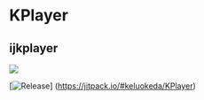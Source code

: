 # KPlayer
## ijkplayer 
[![](https://jitpack.io/v/CymChad/BaseRecyclerViewAdapterHelper.svg)](https://jitpack.io/#CymChad/BaseRecyclerViewAdapterHelper)  

[![Release](https://jitpack.io/v/keluokeda/kPlayer.svg)]
(https://jitpack.io/#keluokeda/KPlayer)
